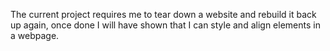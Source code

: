 The current project requires me to tear down a website and rebuild it back up again, once done I will have shown that I can style and align elements in a webpage.
